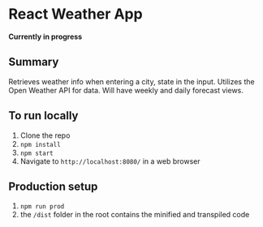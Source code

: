 # React Weather App

**Currently in progress**

## Summary
Retrieves weather info when entering a city, state in the input. Utilizes the Open Weather API for data.
Will have weekly and daily forecast views.

## To run locally
1. Clone the repo
2. `npm install`
3. `npm start`
4. Navigate to `http://localhost:8080/` in a web browser

## Production setup
1. `npm run prod`
2. the `/dist` folder in the root contains the minified and transpiled code